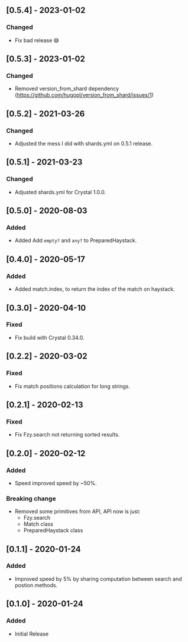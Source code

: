 ## [0.5.4] - 2023-01-02
### Changed
- Fix bad release 😅️

## [0.5.3] - 2023-01-02
### Changed
- Removed version_from_shard dependency (https://github.com/hugopl/version_from_shard/issues/1)

## [0.5.2] - 2021-03-26
### Changed
- Adjusted the mess I did with shards.yml on 0.5.1 release.

## [0.5.1] - 2021-03-23
### Changed
- Adjusted shards.yml for Crystal 1.0.0.

## [0.5.0] - 2020-08-03
### Added
- Added Add `empty?` and `any?` to PreparedHaystack.

## [0.4.0] - 2020-05-17
### Added
- Added match.index, to return the index of the match on haystack.

## [0.3.0] - 2020-04-10
### Fixed
- Fix build with Crystal 0.34.0.

## [0.2.2] - 2020-03-02
### Fixed
- Fix match positions calculation for long strings.

## [0.2.1] - 2020-02-13
### Fixed
- Fix Fzy.search not returning sorted results.

## [0.2.0] - 2020-02-12
### Added
- Speed improved speed by ~50%.

### Breaking change
- Removed some primitives from API, API now is just:
  - Fzy.search
  - Match class
  - PreparedHaystack class

## [0.1.1] - 2020-01-24
### Added
- Improved speed by 5% by sharing computation between search and postion methods.

## [0.1.0] - 2020-01-24
### Added
- Initial Release

